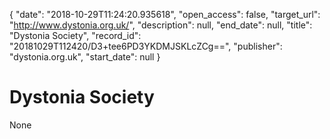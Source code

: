 {
  "date": "2018-10-29T11:24:20.935618", 
  "open_access": false, 
  "target_url": "http://www.dystonia.org.uk/", 
  "description": null, 
  "end_date": null, 
  "title": "Dystonia Society", 
  "record_id": "20181029T112420/D3+tee6PD3YKDMJSKLcZCg==", 
  "publisher": "dystonia.org.uk", 
  "start_date": null
}

# Dystonia Society

None